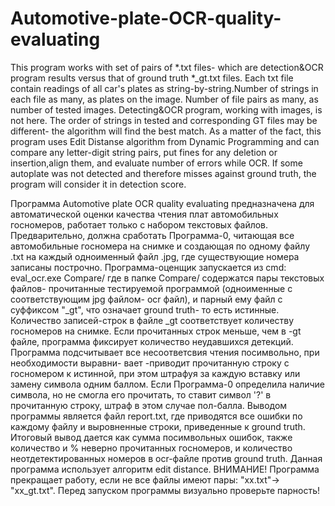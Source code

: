 # Automotive-plate-OCR-quality-evaluating
This program works with set of pairs of *.txt files- which are detection&OCR program results versus that of ground truth *_gt.txt files. Each txt file contain readings of all car's plates as string-by-string.Number of strings in each file as many, as plates on the image. Number of file pairs as many, as number of tested images. Detecting&OCR program, working with images, is not here. The order of strings in tested and corresponding GT files may be different- the algorithm will find the best match.
As a matter of the fact, this program uses Edit Distanse algorithm from Dynamic Programming and can compare any letter-digit string pairs, put fines for any deletion or insertion,align them, and evaluate number of errors while OCR. If some autoplate was not detected and therefore misses against ground truth, the program will consider it in detection score.

Программа Automotive plate OCR quality evaluating предназначена для автоматической оценки
качества чтения плат автомобильных госномеров, работает только с набором текстовых файлов.
Предварительно, должна сработать Программа-0, читающая все автомобильные госномера на снимке и создающая
по одному файлу .txt на каждый одноименный файл .jpg, где существующие номера записаны построчно. 
Программа-оценщик запускается из cmd:
eval_ocr.exe Compare/
где в папке Compare/ содержатся пары текстовых файлов- прочитанные тестируемой
программой (одноименные с соответствующим jpg файлом- ocr файл), и парный ему файл с суффиксом "_gt",
что означает ground truth- то есть истинные. Количество записей-строк в файле  _gt соответствует
количеству госномеров на снимке. Если прочитанных строк меньше, чем в -gt файле, программа фиксирует 
количество неудавшихся детекций.
  Программа подсчитывает все несоответсвия чтения посимвольно, при необходимости выравни-
вает -приводит прочитанную строку с госномером к истинной, при этом штрафуя за каждую вставку
или замену символа одним баллом. Если Программа-0 определила наличие символа, но не смогла его прочитать, 
то ставит символ '?' в прочитанную строку, штраф в этом случае пол-балла.
  Выводом программы является файл report.txt, где приводятся все ошибки по каждому файлу и 
выровненные строки, приведенные к ground truth.
  Итоговый вывод дается как сумма посимвольных ошибок, также количество и % неверно прочитанных
госномеров, и количество  неотдетектированных номеров в ocr-файле против ground truth. 
Данная программа использует алгоритм edit distance.
  ВНИМАНИЕ! Программа прекращает работу, если не все файлы имеют пары: "xx.txt"-> "xx_gt.txt".
Перед запуском программы визуально проверьте парность! 
